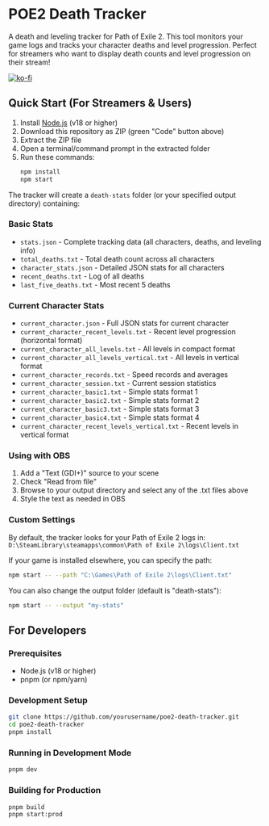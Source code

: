 # POE2 Death Tracker

A death and leveling tracker for Path of Exile 2. This tool monitors your game logs and tracks your character deaths and level progression. Perfect for streamers who want to display death counts and level progression on their stream!

[![ko-fi](https://ko-fi.com/img/githubbutton_sm.svg)](https://ko-fi.com/B0B71865NT)

## Quick Start (For Streamers & Users)

1. Install [Node.js](https://nodejs.org/) (v18 or higher)
2. Download this repository as ZIP (green "Code" button above)
3. Extract the ZIP file
4. Open a terminal/command prompt in the extracted folder
5. Run these commands:
   ```bash
   npm install
   npm start
   ```

The tracker will create a `death-stats` folder (or your specified output directory) containing:

### Basic Stats

- `stats.json` - Complete tracking data (all characters, deaths, and leveling info)
- `total_deaths.txt` - Total death count across all characters
- `character_stats.json` - Detailed JSON stats for all characters
- `recent_deaths.txt` - Log of all deaths
- `last_five_deaths.txt` - Most recent 5 deaths

### Current Character Stats

- `current_character.json` - Full JSON stats for current character
- `current_character_recent_levels.txt` - Recent level progression (horizontal format)
- `current_character_all_levels.txt` - All levels in compact format
- `current_character_all_levels_vertical.txt` - All levels in vertical format
- `current_character_records.txt` - Speed records and averages
- `current_character_session.txt` - Current session statistics
- `current_character_basic1.txt` - Simple stats format 1
- `current_character_basic2.txt` - Simple stats format 2
- `current_character_basic3.txt` - Simple stats format 3
- `current_character_basic4.txt` - Simple stats format 4
- `current_character_recent_levels_vertical.txt` - Recent levels in vertical format

### Using with OBS

1. Add a "Text (GDI+)" source to your scene
2. Check "Read from file"
3. Browse to your output directory and select any of the .txt files above
4. Style the text as needed in OBS

### Custom Settings

By default, the tracker looks for your Path of Exile 2 logs in:
`D:\SteamLibrary\steamapps\common\Path of Exile 2\logs\Client.txt`

If your game is installed elsewhere, you can specify the path:

```bash
npm start -- --path "C:\Games\Path of Exile 2\logs\Client.txt"
```

You can also change the output folder (default is "death-stats"):

```bash
npm start -- --output "my-stats"
```

## For Developers

### Prerequisites

- Node.js (v18 or higher)
- pnpm (or npm/yarn)

### Development Setup

```bash
git clone https://github.com/yourusername/poe2-death-tracker.git
cd poe2-death-tracker
pnpm install
```

### Running in Development Mode

```bash
pnpm dev
```

### Building for Production

```bash
pnpm build
pnpm start:prod
```
